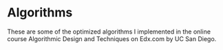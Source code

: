 # Algorithms
These are some of the optimized algorithms I implemented in the online course Algorithmic Design and Techniques on Edx.com by UC San Diego.
